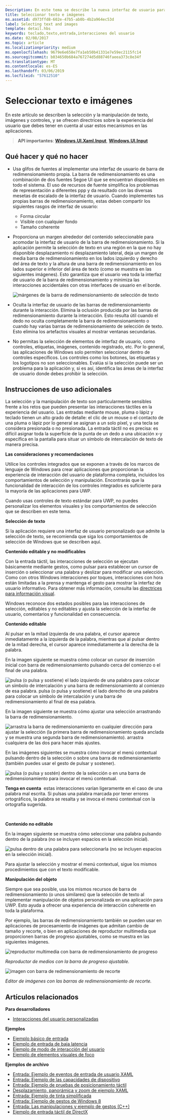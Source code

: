 ```yaml
---
Description: En este tema se describe la nueva interfaz de usuario para seleccionar y manipular texto, imágenes y controles de Windows y proporciona instrucciones para la experiencia del usuario que deben tenerse en cuenta al usar estos mecanismos de manipulación y la nueva selección en la aplicación para UWP.
title: Seleccionar texto e imágenes
ms.assetid: d973ffd8-602e-47b5-ab0b-4b2a964ec53d
label: Selecting text and images
template: detail.hbs
keywords: teclado,texto,entrada,interacciones del usuario
ms.date: 02/08/2017
ms.topic: article
ms.localizationpriority: medium
ms.openlocfilehash: 9679e6e658e7fa1eb50b41331e7e59ec2115fc14
ms.sourcegitcommit: b034650b684a767274d5d88746faeea373c8e34f
ms.translationtype: MT
ms.contentlocale: es-ES
ms.lasthandoff: 03/06/2019
ms.locfileid: "57612510"
---
```

# <a name="selecting-text-and-images"></a>Seleccionar texto e imágenes


En este artículo se describen la selección y la manipulación de texto, imágenes y controles, y se ofrecen directrices sobre la experiencia del usuario que debes tener en cuenta al usar estos mecanismos en las aplicaciones.

> **API importantes**: [**Windows.UI.Xaml.Input**](https://msdn.microsoft.com/library/windows/apps/br227994), [**Windows.UI.Input**](https://msdn.microsoft.com/library/windows/apps/br242084)
 


## <a name="dos-and-donts"></a>Qué hacer y qué no hacer


-   Usa glifos de fuentes al implementar una interfaz de usuario de barra de redimensionamiento propia. La barra de redimensionamiento es una combinación de dos fuentes Segoe UI que se encuentran disponibles en todo el sistema. El uso de recursos de fuente simplifica los problemas de representación a diferentes ppp y da resultado con las diversas mesetas de escalado de la interfaz de usuario. Cuando implementes tus propias barras de redimensionamiento, estas deben compartir los siguientes rasgos de interfaz de usuario:

    -   Forma circular
    -   Visible con cualquier fondo
    -   Tamaño coherente
-   Proporciona un margen alrededor del contenido seleccionable para acomodar la interfaz de usuario de la barra de redimensionamiento. Si la aplicación permite la selección de texto en una región en la que no hay disponible desplazamiento ni desplazamiento lateral, deja un margen de media barra de redimensionamiento en los lados izquierdo y derecho del área de texto y la altura de una barra de redimensionamiento en los lados superior e inferior del área de texto (como se muestra en las siguientes imágenes). Esto garantiza que el usuario vea toda la interfaz de usuario de la barra de redimensionamiento y minimiza las interacciones accidentales con otras interfaces de usuario en el borde.

    ![márgenes de la barra de redimensionamiento de selección de texto](images/textselection-gripper-margins.png)

-   Oculta la interfaz de usuario de las barras de redimensionamiento durante la interacción. Elimina la oclusión producida por las barras de redimensionamiento durante la interacción. Esto resulta útil cuando el dedo no oculta completamente la barra de redimensionamiento o cuando hay varias barras de redimensionamiento de selección de texto. Esto elimina los artefactos visuales al mostrar ventanas secundarias.

-   No permitas la selección de elementos de interfaz de usuario, como controles, etiquetas, imágenes, contenido registrado, etc. Por lo general, las aplicaciones de Windows solo permiten seleccionar dentro de controles específicos. Los controles como los botones, las etiquetas y los logotipos no son seleccionables. Evalúa si la selección puede ser un problema para la aplicación y, si es así, identifica las áreas de la interfaz de usuario donde debes prohibir la selección. 

## <a name="additional-usage-guidance"></a>Instrucciones de uso adicionales


La selección y la manipulación de texto son particularmente sensibles frente a los retos que pueden presentar las interacciones táctiles en la experiencia del usuario. Las entradas mediante mouse, pluma o lápiz y teclado tienen un alto grado de detalle: el clic de un mouse o el contacto de una pluma o lápiz por lo general se asignan a un solo píxel, y una tecla se considera presionada o no presionada. La entrada táctil no es precisa: es difícil asignar toda la superficie de la punta de un dedo a una ubicación x-y específica en la pantalla para situar un símbolo de intercalación de texto de manera precisa.

**Las consideraciones y recomendaciones**

Utilice los controles integrados que se exponen a través de los marcos de lenguaje de Windows para crear aplicaciones que proporcionan la experiencia de interacción del usuario de plataforma completa, incluidos los comportamientos de selección y manipulación. Encontrarás que la funcionalidad de interacción de los controles integrados es suficiente para la mayoría de las aplicaciones para UWP.

Cuando usas controles de texto estándar para UWP, no puedes personalizar los elementos visuales y los comportamientos de selección que se describen en este tema.

**Selección de texto**

Si la aplicación requiere una interfaz de usuario personalizado que admite la selección de texto, se recomienda que siga los comportamientos de selección de Windows que se describen aquí.

**Contenido editable y no modificables**


Con la entrada táctil, las interacciones de selección se ejecutan básicamente mediante gestos, como pulsar para establecer un cursor de inserción o seleccionar una palabra y deslizar para modificar una selección. Como con otros Windows interacciones por toques, interacciones con hora están limitadas a la prensa y mantenga el gesto para mostrar la interfaz de usuario informativo. Para obtener más información, consulta las [directrices para información visual](guidelines-for-visualfeedback.md).

Windows reconoce dos estados posibles para las interacciones de selección, editables y no editables y ajusta la selección de la interfaz de usuario, comentarios y funcionalidad en consecuencia.

**Contenido editable**

Al pulsar en la mitad izquierda de una palabra, el cursor aparece inmediatamente a la izquierda de la palabra, mientras que al pulsar dentro de la mitad derecha, el cursor aparece inmediatamente a la derecha de la palabra.

En la imagen siguiente se muestra cómo colocar un cursor de inserción inicial con barra de redimensionamiento pulsando cerca del comienzo o el final de una palabra.

![pulsa (o pulsa y sostiene) el lado izquierdo de una palabra para colocar un símbolo de intercalación y una barra de redimensionamiento al comienzo de esa palabra. pulsa (o pulsa y sostiene) el lado derecho de una palabra para colocar un símbolo de intercalación y una barra de redimensionamiento al final de esa palabra.](images/textselection-place-caret.png)

En la imagen siguiente se muestra cómo ajustar una selección arrastrando la barra de redimensionamiento.

![arrastra la barra de redimensionamiento en cualquier dirección para ajustar la selección (la primera barra de redimensionamiento queda anclada y se muestra una segunda barra de redimensionamiento). arrastra cualquiera de las dos para hacer más ajustes.](images/adjust-selection.png)

En las imágenes siguientes se muestra cómo invocar el menú contextual pulsando dentro de la selección o sobre una barra de redimensionamiento (también puedes usar el gesto de pulsar y sostener).

![pulsa (o pulsa y sostén) dentro de la selección o en una barra de redimensionamiento para invocar el menú contextual.](images/textselection-show-context.png)

**Tenga en cuenta**  estas interacciones varían ligeramente en el caso de una palabra mal escrita. Si pulsas una palabra marcada por tener errores ortográficos, la palabra se resalta y se invoca el menú contextual con la ortografía sugerida.

 

**Contenido no editable**

En la imagen siguiente se muestra cómo seleccionar una palabra pulsando dentro de la palabra (no se incluyen espacios en la selección inicial).

![pulsa dentro de una palabra para seleccionarla (no se incluyen espacios en la selección inicial).](images/select-word.png)

Para ajustar la selección y mostrar el menú contextual, sigue los mismos procedimientos que con el texto modificable.

**Manipulación del objeto**

Siempre que sea posible, usa los mismos recursos de barra de redimensionamiento (o unos similares) que la selección de texto al implementar manipulación de objetos personalizada en una aplicación para UWP. Esto ayuda a ofrecer una experiencia de interacción coherente en toda la plataforma.

Por ejemplo, las barras de redimensionamiento también se pueden usar en aplicaciones de procesamiento de imágenes que admitan cambio de tamaño y recorte, o bien en aplicaciones de reproductor multimedia que proporcionen barras de progreso ajustables, como se muestra en las siguientes imágenes.

![reproductor multimedia con barra de redimensionamiento de progreso](images/gripper-mediaplayer.png)

*Reproductor de medios con la barra de progreso ajustable.*

![imagen con barra de redimensionamiento de recorte](images/gripper-imagemanip.png)

*Editor de imágenes con las barras de redimensionamiento de recorte.*

## <a name="related-articles"></a>Artículos relacionados



**Para desarrolladores**
* [Interacciones del usuario personalizadas](https://msdn.microsoft.com/library/windows/apps/mt185599)

**Ejemplos**
* [Ejemplo básico de entrada](https://go.microsoft.com/fwlink/p/?LinkID=620302)
* [Ejemplo de entrada de baja latencia](https://go.microsoft.com/fwlink/p/?LinkID=620304)
* [Ejemplo de modo de interacción del usuario](https://go.microsoft.com/fwlink/p/?LinkID=619894)
* [Ejemplo de elementos visuales de foco](https://go.microsoft.com/fwlink/p/?LinkID=619895)

**Ejemplos de archivo**
* [Entrada: Ejemplo de eventos de entrada de usuario XAML](https://go.microsoft.com/fwlink/p/?linkid=226855)
* [Entrada: Ejemplo de las capacidades de dispositivo](https://go.microsoft.com/fwlink/p/?linkid=231530)
* [Entrada: Ejemplo de pruebas de posicionamiento táctil](https://go.microsoft.com/fwlink/p/?linkid=231590)
* [Desplazamiento, panorámica y zoom de ejemplo XAML](https://go.microsoft.com/fwlink/p/?linkid=251717)
* [Entrada: Ejemplo de tinta simplificada](https://go.microsoft.com/fwlink/p/?linkid=246570)
* [Entrada: Ejemplo de gestos de Windows 8](https://go.microsoft.com/fwlink/p/?LinkId=264995)
* [Entrada: Las manipulaciones y ejemplo de gestos (C++)](https://go.microsoft.com/fwlink/p/?linkid=231605)
* [Ejemplo de entrada táctil de DirectX](https://go.microsoft.com/fwlink/p/?LinkID=231627)
 

 




